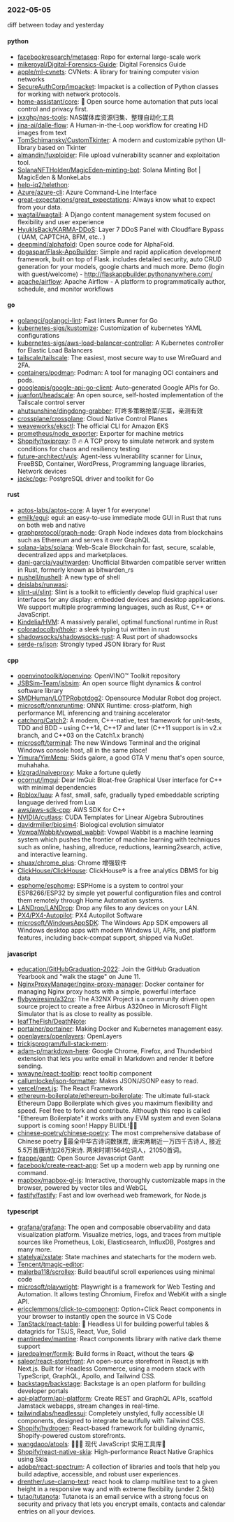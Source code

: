 ### 2022-05-05
diff between today and yesterday

#### python
* [facebookresearch/metaseq](https://github.com/facebookresearch/metaseq): Repo for external large-scale work
* [mikeroyal/Digital-Forensics-Guide](https://github.com/mikeroyal/Digital-Forensics-Guide): Digital Forensics Guide
* [apple/ml-cvnets](https://github.com/apple/ml-cvnets): CVNets: A library for training computer vision networks
* [SecureAuthCorp/impacket](https://github.com/SecureAuthCorp/impacket): Impacket is a collection of Python classes for working with network protocols.
* [home-assistant/core](https://github.com/home-assistant/core): 🏡 Open source home automation that puts local control and privacy first.
* [jxxghp/nas-tools](https://github.com/jxxghp/nas-tools): NAS媒体库资源归集、整理自动化工具
* [jina-ai/dalle-flow](https://github.com/jina-ai/dalle-flow): A Human-in-the-Loop workflow for creating HD images from text
* [TomSchimansky/CustomTkinter](https://github.com/TomSchimansky/CustomTkinter): A modern and customizable python UI-library based on Tkinter
* [almandin/fuxploider](https://github.com/almandin/fuxploider): File upload vulnerability scanner and exploitation tool.
* [SolanaNFTHolder/MagicEden-minting-bot](https://github.com/SolanaNFTHolder/MagicEden-minting-bot): Solana Minting Bot | MagicEden & MonkeLabs
* [help-iq2/telethon](https://github.com/help-iq2/telethon): 
* [Azure/azure-cli](https://github.com/Azure/azure-cli): Azure Command-Line Interface
* [great-expectations/great_expectations](https://github.com/great-expectations/great_expectations): Always know what to expect from your data.
* [wagtail/wagtail](https://github.com/wagtail/wagtail): A Django content management system focused on flexibility and user experience
* [HyukIsBack/KARMA-DDoS](https://github.com/HyukIsBack/KARMA-DDoS): Layer 7 DDoS Panel with Cloudflare Bypass ( UAM, CAPTCHA, BFM, etc.. )
* [deepmind/alphafold](https://github.com/deepmind/alphafold): Open source code for AlphaFold.
* [dpgaspar/Flask-AppBuilder](https://github.com/dpgaspar/Flask-AppBuilder): Simple and rapid application development framework, built on top of Flask. includes detailed security, auto CRUD generation for your models, google charts and much more. Demo (login with guest/welcome) - http://flaskappbuilder.pythonanywhere.com/
* [apache/airflow](https://github.com/apache/airflow): Apache Airflow - A platform to programmatically author, schedule, and monitor workflows

#### go
* [golangci/golangci-lint](https://github.com/golangci/golangci-lint): Fast linters Runner for Go
* [kubernetes-sigs/kustomize](https://github.com/kubernetes-sigs/kustomize): Customization of kubernetes YAML configurations
* [kubernetes-sigs/aws-load-balancer-controller](https://github.com/kubernetes-sigs/aws-load-balancer-controller): A Kubernetes controller for Elastic Load Balancers
* [tailscale/tailscale](https://github.com/tailscale/tailscale): The easiest, most secure way to use WireGuard and 2FA.
* [containers/podman](https://github.com/containers/podman): Podman: A tool for managing OCI containers and pods.
* [googleapis/google-api-go-client](https://github.com/googleapis/google-api-go-client): Auto-generated Google APIs for Go.
* [juanfont/headscale](https://github.com/juanfont/headscale): An open source, self-hosted implementation of the Tailscale control server
* [ahutsunshine/dingdong-grabber](https://github.com/ahutsunshine/dingdong-grabber): 叮咚多策略抢菜/买菜，亲测有效
* [crossplane/crossplane](https://github.com/crossplane/crossplane): Cloud Native Control Planes
* [weaveworks/eksctl](https://github.com/weaveworks/eksctl): The official CLI for Amazon EKS
* [prometheus/node_exporter](https://github.com/prometheus/node_exporter): Exporter for machine metrics
* [Shopify/toxiproxy](https://github.com/Shopify/toxiproxy): ⏰ 🔥 A TCP proxy to simulate network and system conditions for chaos and resiliency testing
* [future-architect/vuls](https://github.com/future-architect/vuls): Agent-less vulnerability scanner for Linux, FreeBSD, Container, WordPress, Programming language libraries, Network devices
* [jackc/pgx](https://github.com/jackc/pgx): PostgreSQL driver and toolkit for Go

#### rust
* [aptos-labs/aptos-core](https://github.com/aptos-labs/aptos-core): A layer 1 for everyone!
* [emilk/egui](https://github.com/emilk/egui): egui: an easy-to-use immediate mode GUI in Rust that runs on both web and native
* [graphprotocol/graph-node](https://github.com/graphprotocol/graph-node): Graph Node indexes data from blockchains such as Ethereum and serves it over GraphQL
* [solana-labs/solana](https://github.com/solana-labs/solana): Web-Scale Blockchain for fast, secure, scalable, decentralized apps and marketplaces.
* [dani-garcia/vaultwarden](https://github.com/dani-garcia/vaultwarden): Unofficial Bitwarden compatible server written in Rust, formerly known as bitwarden_rs
* [nushell/nushell](https://github.com/nushell/nushell): A new type of shell
* [deislabs/runwasi](https://github.com/deislabs/runwasi): 
* [slint-ui/slint](https://github.com/slint-ui/slint): Slint is a toolkit to efficiently develop fluid graphical user interfaces for any display: embedded devices and desktop applications. We support multiple programming languages, such as Rust, C++ or JavaScript.
* [Kindelia/HVM](https://github.com/Kindelia/HVM): A massively parallel, optimal functional runtime in Rust
* [coloradocolby/thokr](https://github.com/coloradocolby/thokr): a sleek typing tui written in rust
* [shadowsocks/shadowsocks-rust](https://github.com/shadowsocks/shadowsocks-rust): A Rust port of shadowsocks
* [serde-rs/json](https://github.com/serde-rs/json): Strongly typed JSON library for Rust

#### cpp
* [openvinotoolkit/openvino](https://github.com/openvinotoolkit/openvino): OpenVINO™ Toolkit repository
* [JSBSim-Team/jsbsim](https://github.com/JSBSim-Team/jsbsim): An open source flight dynamics & control software library
* [SMDHuman/LOTPRobotdog2](https://github.com/SMDHuman/LOTPRobotdog2): Opensource Modular Robot dog project.
* [microsoft/onnxruntime](https://github.com/microsoft/onnxruntime): ONNX Runtime: cross-platform, high performance ML inferencing and training accelerator
* [catchorg/Catch2](https://github.com/catchorg/Catch2): A modern, C++-native, test framework for unit-tests, TDD and BDD - using C++14, C++17 and later (C++11 support is in v2.x branch, and C++03 on the Catch1.x branch)
* [microsoft/terminal](https://github.com/microsoft/terminal): The new Windows Terminal and the original Windows console host, all in the same place!
* [Yimura/YimMenu](https://github.com/Yimura/YimMenu): Skids galore, a good GTA V menu that's open source, muhahaha.
* [klzgrad/naiveproxy](https://github.com/klzgrad/naiveproxy): Make a fortune quietly
* [ocornut/imgui](https://github.com/ocornut/imgui): Dear ImGui: Bloat-free Graphical User interface for C++ with minimal dependencies
* [Roblox/luau](https://github.com/Roblox/luau): A fast, small, safe, gradually typed embeddable scripting language derived from Lua
* [aws/aws-sdk-cpp](https://github.com/aws/aws-sdk-cpp): AWS SDK for C++
* [NVIDIA/cutlass](https://github.com/NVIDIA/cutlass): CUDA Templates for Linear Algebra Subroutines
* [davidrmiller/biosim4](https://github.com/davidrmiller/biosim4): Biological evolution simulator
* [VowpalWabbit/vowpal_wabbit](https://github.com/VowpalWabbit/vowpal_wabbit): Vowpal Wabbit is a machine learning system which pushes the frontier of machine learning with techniques such as online, hashing, allreduce, reductions, learning2search, active, and interactive learning.
* [shuax/chrome_plus](https://github.com/shuax/chrome_plus): Chrome 增强软件
* [ClickHouse/ClickHouse](https://github.com/ClickHouse/ClickHouse): ClickHouse® is a free analytics DBMS for big data
* [esphome/esphome](https://github.com/esphome/esphome): ESPHome is a system to control your ESP8266/ESP32 by simple yet powerful configuration files and control them remotely through Home Automation systems.
* [LANDrop/LANDrop](https://github.com/LANDrop/LANDrop): Drop any files to any devices on your LAN.
* [PX4/PX4-Autopilot](https://github.com/PX4/PX4-Autopilot): PX4 Autopilot Software
* [microsoft/WindowsAppSDK](https://github.com/microsoft/WindowsAppSDK): The Windows App SDK empowers all Windows desktop apps with modern Windows UI, APIs, and platform features, including back-compat support, shipped via NuGet.

#### javascript
* [education/GitHubGraduation-2022](https://github.com/education/GitHubGraduation-2022): Join the GitHub Graduation Yearbook and "walk the stage" on June 11.
* [NginxProxyManager/nginx-proxy-manager](https://github.com/NginxProxyManager/nginx-proxy-manager): Docker container for managing Nginx proxy hosts with a simple, powerful interface
* [flybywiresim/a32nx](https://github.com/flybywiresim/a32nx): The A32NX Project is a community driven open source project to create a free Airbus A320neo in Microsoft Flight Simulator that is as close to reality as possible.
* [leafTheFish/DeathNote](https://github.com/leafTheFish/DeathNote): 
* [portainer/portainer](https://github.com/portainer/portainer): Making Docker and Kubernetes management easy.
* [openlayers/openlayers](https://github.com/openlayers/openlayers): OpenLayers
* [trickjsprogram/full-stack-mern](https://github.com/trickjsprogram/full-stack-mern): 
* [adam-p/markdown-here](https://github.com/adam-p/markdown-here): Google Chrome, Firefox, and Thunderbird extension that lets you write email in Markdown and render it before sending.
* [wwayne/react-tooltip](https://github.com/wwayne/react-tooltip): react tooltip component
* [callumlocke/json-formatter](https://github.com/callumlocke/json-formatter): Makes JSON/JSONP easy to read.
* [vercel/next.js](https://github.com/vercel/next.js): The React Framework
* [ethereum-boilerplate/ethereum-boilerplate](https://github.com/ethereum-boilerplate/ethereum-boilerplate): The ultimate full-stack Ethereum Dapp Boilerplate which gives you maximum flexibility and speed. Feel free to fork and contribute. Although this repo is called "Ethereum Boilerplate" it works with any EVM system and even Solana support is coming soon! Happy BUIDL!👷‍♂️
* [chinese-poetry/chinese-poetry](https://github.com/chinese-poetry/chinese-poetry): The most comprehensive database of Chinese poetry 🧶最全中华古诗词数据库, 唐宋两朝近一万四千古诗人, 接近5.5万首唐诗加26万宋诗. 两宋时期1564位词人，21050首词。
* [frappe/gantt](https://github.com/frappe/gantt): Open Source Javascript Gantt
* [facebook/create-react-app](https://github.com/facebook/create-react-app): Set up a modern web app by running one command.
* [mapbox/mapbox-gl-js](https://github.com/mapbox/mapbox-gl-js): Interactive, thoroughly customizable maps in the browser, powered by vector tiles and WebGL
* [fastify/fastify](https://github.com/fastify/fastify): Fast and low overhead web framework, for Node.js

#### typescript
* [grafana/grafana](https://github.com/grafana/grafana): The open and composable observability and data visualization platform. Visualize metrics, logs, and traces from multiple sources like Prometheus, Loki, Elasticsearch, InfluxDB, Postgres and many more.
* [statelyai/xstate](https://github.com/statelyai/xstate): State machines and statecharts for the modern web.
* [Tencent/tmagic-editor](https://github.com/Tencent/tmagic-editor): 
* [malerba118/scrollex](https://github.com/malerba118/scrollex): Build beautiful scroll experiences using minimal code
* [microsoft/playwright](https://github.com/microsoft/playwright): Playwright is a framework for Web Testing and Automation. It allows testing Chromium, Firefox and WebKit with a single API.
* [ericclemmons/click-to-component](https://github.com/ericclemmons/click-to-component): Option+Click React components in your browser to instantly open the source in VS Code
* [TanStack/react-table](https://github.com/TanStack/react-table): 🤖 Headless UI for building powerful tables & datagrids for TS/JS, React, Vue, Solid
* [mantinedev/mantine](https://github.com/mantinedev/mantine): React components library with native dark theme support
* [jaredpalmer/formik](https://github.com/jaredpalmer/formik): Build forms in React, without the tears 😭
* [saleor/react-storefront](https://github.com/saleor/react-storefront): An open-source storefront in React.js with Next.js. Built for Headless Commerce, using a modern stack with TypeScript, GraphQL, Apollo, and Tailwind CSS.
* [backstage/backstage](https://github.com/backstage/backstage): Backstage is an open platform for building developer portals
* [api-platform/api-platform](https://github.com/api-platform/api-platform): Create REST and GraphQL APIs, scaffold Jamstack webapps, stream changes in real-time.
* [tailwindlabs/headlessui](https://github.com/tailwindlabs/headlessui): Completely unstyled, fully accessible UI components, designed to integrate beautifully with Tailwind CSS.
* [Shopify/hydrogen](https://github.com/Shopify/hydrogen): React-based framework for building dynamic, Shopify-powered custom storefronts.
* [wangdaoo/atools](https://github.com/wangdaoo/atools): 🎉🎉🎉 现代 JavaScript 实用工具库🔧
* [Shopify/react-native-skia](https://github.com/Shopify/react-native-skia): High-performance React Native Graphics using Skia
* [adobe/react-spectrum](https://github.com/adobe/react-spectrum): A collection of libraries and tools that help you build adaptive, accessible, and robust user experiences.
* [drenther/use-clamp-text](https://github.com/drenther/use-clamp-text): react hook to clamp multiline text to a given height in a responsive way and with extreme flexibility (under 2.5kb)
* [tutao/tutanota](https://github.com/tutao/tutanota): Tutanota is an email service with a strong focus on security and privacy that lets you encrypt emails, contacts and calendar entries on all your devices.
